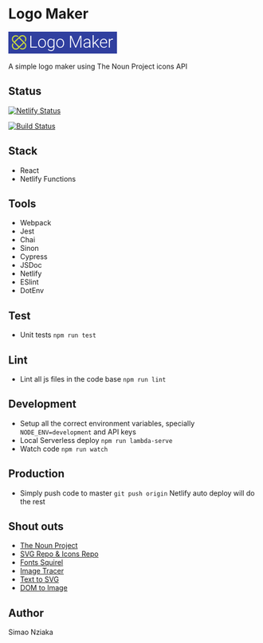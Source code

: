 # Logo Maker

![Gabriel.](./brand.png)

A simple logo maker using The Noun Project icons API

## Status

[![Netlify Status](https://api.netlify.com/api/v1/badges/b724d073-0aa5-49b4-81db-af6ec2b97722/deploy-status)](https://app.netlify.com/sites/logomaker/deploys)

[![Build Status](https://travis-ci.org/akaizn-junior/logomaker.svg?branch=master)](https://travis-ci.org/akaizn-junior/logomaker)

## Stack

- React
- Netlify Functions

## Tools

- Webpack
- Jest
- Chai
- Sinon
- Cypress
- JSDoc
- Netlify
- ESlint
- DotEnv

## Test

- Unit tests `npm run test`

## Lint

- Lint all js files in the code base `npm run lint`

## Development

- Setup all the correct environment variables, specially `NODE_ENV=development` and API keys
- Local Serverless deploy `npm run lambda-serve`
- Watch code `npm run watch`

## Production

- Simply push code to master `git push origin` Netlify auto deploy will do the rest

## Shout outs

- [The Noun Project](https://thenounproject.com/)
- [SVG Repo & Icons Repo](svgrepo.com/)
- [Fonts Squirel](https://www.fontsquirrel.com/fonts/quicksand)
- [Image Tracer](https://github.com/jankovicsandras/imagetracerjs)
- [Text to SVG](https://www.npmjs.com/package/text-to-svg)
- [DOM to Image](https://github.com/tsayen/dom-to-image)

## Author

Simao Nziaka
